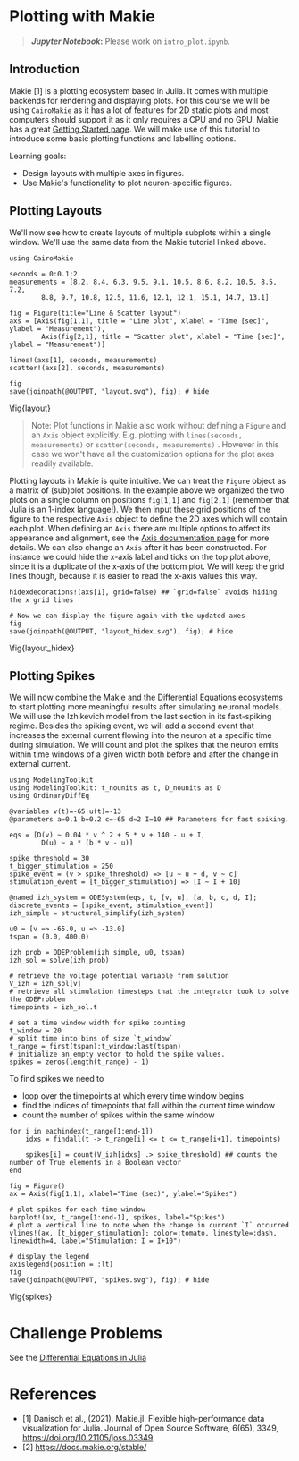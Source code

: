 <!--This file was generated, do not modify it.-->
# Plotting with Makie
> **_Jupyter Notebook_:** Please work on `intro_plot.ipynb`.

## Introduction
Makie [1] is a plotting ecosystem based in Julia. It comes with multiple backends for rendering and displaying plots. For this course we will be using `CairoMakie` as it has a lot of features for 2D static plots and most computers should support it as it only requires a CPU and no GPU.
Makie has a great [Getting Started page](https://docs.makie.org/stable/tutorials/getting-started). We will make use of this tutorial to introduce some basic plotting functions and labelling options.

Learning goals:
- Design layouts with multiple axes in figures.
- Use Makie's functionality to plot neuron-specific figures.

## Plotting Layouts
We'll now see how to create layouts of multiple subplots within a single window. We'll use the same data from the Makie tutorial linked above.

````julia:ex1
using CairoMakie

seconds = 0:0.1:2
measurements = [8.2, 8.4, 6.3, 9.5, 9.1, 10.5, 8.6, 8.2, 10.5, 8.5, 7.2,
        8.8, 9.7, 10.8, 12.5, 11.6, 12.1, 12.1, 15.1, 14.7, 13.1]

fig = Figure(title="Line & Scatter layout")
axs = [Axis(fig[1,1], title = "Line plot", xlabel = "Time [sec]", ylabel = "Measurement"),
        Axis(fig[2,1], title = "Scatter plot", xlabel = "Time [sec]", ylabel = "Measurement")]

lines!(axs[1], seconds, measurements)
scatter!(axs[2], seconds, measurements)

fig
save(joinpath(@OUTPUT, "layout.svg"), fig); # hide
````

\fig{layout}

> Note: Plot functions in Makie also work without defining a `Figure` and an `Axis` object explicitly.
> E.g. plotting with `lines(seconds, measurements)` or `scatter(seconds, measurements)` .
> However in this case we won't have all the customization options for the plot axes readily available.

Plotting layouts in Makie is quite intuitive. We can treat the `Figure` object as a matrix of (sub)plot positions. In the example above we organized the two plots on a single column on positions `fig[1,1]` and `fig[2,1]` (remember that Julia is an 1-index language!).
We then input these grid positions of the figure to the respective `Axis` object to define the 2D axes which will contain each plot.
When defining an `Axis` there are multiple options to affect its appearance and alignment, see the [Axis documentation page](https://docs.makie.org/v0.21/reference/blocks/axis) for more details.
We can also change an `Axis` after it has been constructed. For instance we could hide the x-axis label and ticks on the top plot above, since it is a duplicate of the x-axis of the bottom plot. We will keep the grid lines though, because it is easier to read the x-axis values this way.

````julia:ex2
hidexdecorations!(axs[1], grid=false) ## `grid=false` avoids hiding the x grid lines

# Now we can display the figure again with the updated axes
fig
save(joinpath(@OUTPUT, "layout_hidex.svg"), fig); # hide
````

\fig{layout_hidex}

## Plotting Spikes

We will now combine the Makie and the Differential Equations ecosystems to start plotting more meaningful results after simulating neuronal models.
We will use the Izhikevich model from the last section in its fast-spiking regime. Besides the spiking event, we will add a second event that increases the external current flowing into the neuron at a specific time during simulation.
We will count and plot the spikes that the neuron emits within time windows of a given width both before and after the change in external current.

````julia:ex3
using ModelingToolkit
using ModelingToolkit: t_nounits as t, D_nounits as D
using OrdinaryDiffEq

@variables v(t)=-65 u(t)=-13
@parameters a=0.1 b=0.2 c=-65 d=2 I=10 ## Parameters for fast spiking.

eqs = [D(v) ~ 0.04 * v ^ 2 + 5 * v + 140 - u + I,
        D(u) ~ a * (b * v - u)]

spike_threshold = 30
t_bigger_stimulation = 250
spike_event = (v > spike_threshold) => [u ~ u + d, v ~ c]
stimulation_event = [t_bigger_stimulation] => [I ~ I + 10]

@named izh_system = ODESystem(eqs, t, [v, u], [a, b, c, d, I]; discrete_events = [spike_event, stimulation_event])
izh_simple = structural_simplify(izh_system)

u0 = [v => -65.0, u => -13.0]
tspan = (0.0, 400.0)

izh_prob = ODEProblem(izh_simple, u0, tspan)
izh_sol = solve(izh_prob)

# retrieve the voltage potential variable from solution
V_izh = izh_sol[v]
# retrieve all stimulation timesteps that the integrator took to solve the ODEProblem
timepoints = izh_sol.t

# set a time window width for spike counting
t_window = 20
# split time into bins of size `t_window`
t_range = first(tspan):t_window:last(tspan)
# initialize an empty vector to hold the spike values.
spikes = zeros(length(t_range) - 1)
````

To find spikes we need to
- loop over the timepoints at which every time window begins
- find the indices of timepoints that fall within the current time window
- count the number of spikes within the same window

````julia:ex4
for i in eachindex(t_range[1:end-1])
    idxs = findall(t -> t_range[i] <= t <= t_range[i+1], timepoints)

    spikes[i] = count(V_izh[idxs] .> spike_threshold) ## counts the number of True elements in a Boolean vector
end

fig = Figure()
ax = Axis(fig[1,1], xlabel="Time (sec)", ylabel="Spikes")

# plot spikes for each time window
barplot!(ax, t_range[1:end-1], spikes, label="Spikes")
# plot a vertical line to note when the change in current `I` occurred
vlines!(ax, [t_bigger_stimulation]; color=:tomato, linestyle=:dash, linewidth=4, label="Stimulation: I = I+10")

# display the legend
axislegend(position = :lt)
fig
save(joinpath(@OUTPUT, "spikes.svg"), fig); # hide
````

\fig{spikes}

# Challenge Problems
See the [Differential Equations in Julia](/pages/intro_diffeq/)

# References
- [1] Danisch et al., (2021). Makie.jl: Flexible high-performance data visualization for Julia. Journal of Open Source Software, 6(65), 3349, https://doi.org/10.21105/joss.03349
- [2] https://docs.makie.org/stable/

